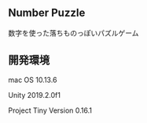 ## Number Puzzle

数字を使った落ちものっぽいパズルゲーム

## 開発環境

mac OS 10.13.6

Unity 2019.2.0f1

Project Tiny Version 0.16.1



